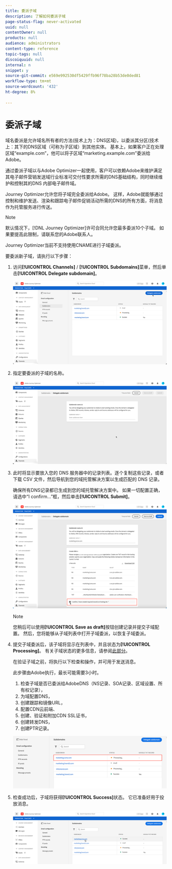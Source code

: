 ```yaml
---
title: 委派子域
description: 了解如何委派子域
page-status-flag: never-activated
uuid: null
contentOwner: null
products: null
audience: administrators
content-type: reference
topic-tags: null
discoiquuid: null
internal: n
snippet: y
source-git-commit: e569e992530df5429ffb96f78ba28b53de0ded81
workflow-type: tm+mt
source-wordcount: '432'
ht-degree: 8%

---
```



# 委派子域

域名委派是允许域名所有者的方法(技术上为：DNS区域)，以委派其分区(技术上：其下的DNS区域（可称为子区域）到其他实体。 基本上，如果客户正在处理区域“example.com”，他可以将子区域“marketing.example.com”委派给Adobe。

通过委派子域以与Adobe Optimizer一起使用，客户可以依赖Adobe来维护满足其电子邮件营销发送域行业标准可交付性要求所需的DNS基础结构，同时继续维护和控制其的DNS
内部电子邮件域。

Journey Optimizer允许您将子域完全委派给Adobe。 这样，Adobe就能够通过控制和维护发送、渲染和跟踪电子邮件促销活动所需的DNS的所有方面，将消息作为托管服务进行传送。

>[!NOTE]
>
>默认情况下，[!DNL Journey Optimizer]许可合同允许您最多委派10个子域。 如果要提高此限制，请联系您的Adobe联系人。
>
>Journey Optimizer当前不支持使用CNAME进行子域委派。

要委派新子域，请执行以下步骤：

1. 访问&#x200B;**[!UICONTROL Channels]** / **[!UICONTROL Subdomains]**&#x200B;菜单，然后单击&#x200B;**[!UICONTROL Delegate subdomain]**。

   ![](../assets/subdomain-delegate.png)

1. 指定要委派的子域的名称。

   ![](../assets/subdomain-name.png)

1. 此时将显示要放入您的 DNS 服务器中的记录列表。逐个复制这些记录，或者下载 CSV 文件，然后导航到您的域托管解决方案以生成匹配的 DNS 记录。

   确保所有DNS记录都已生成到您的域托管解决方案中。 如果一切配置正确，请选中“I confirm...”框，然后单击&#x200B;**[!UICONTROL Submit]**。

   ![](../assets/subdomain-submit.png)

   >[!NOTE]
   >
   >您稍后可以使用&#x200B;**[!UICONTROL Save as draft]**&#x200B;按钮创建记录并提交子域配置。 然后，您将能够从子域列表中打开子域委派，以恢复子域委派。

1. 提交子域委派后，该子域将显示在列表中，并且状态为&#x200B;**[!UICONTROL Processing]**。 有关子域状态的更多信息，请参阅[此部分](access-subdomains.md)。

   在验证子域之前，将执行以下检查和操作，并可用于发送消息。

   此步骤由Adobe执行，最长可能需要3小时。

   1. 检查子域是否已委派给AdobeDNS（NS记录、SOA记录、区域设置、所有权记录），
   1. 为域配置DNS，
   1. 创建跟踪和镜像URL，
   1. 配置CDN云前端、
   1. 创建、验证和附加CDN SSL证书，
   1. 创建转发DNS，
   1. 创建PTR记录。

   ![](../assets/subdomain-processing.png)

1. 检查成功后，子域将获得&#x200B;**[!UICONTROL Success]**&#x200B;状态。 它已准备好用于投放消息。

   <!-- later on, users will be notified in Pulse -->

   ![](../assets/subdomain-notification.png)


